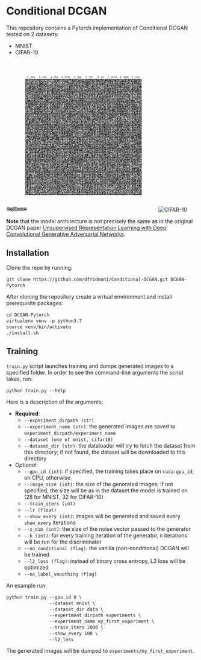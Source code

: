 # Conditional DCGAN

This repository contains a Pytorch implementation of Conditional DCGAN tested on 2 datasets:
* MNIST
* CIFAR-10

![MNIST](static/mnist.gif) ![CIFAR-10](static/cifar10.gif)


**Note** that the model architecture is not precisely the same as in the original DCGAN paper
[Unsupervised Representation Learning with Deep Convolutional Generative Adversarial Networks](https://arxiv.org/abs/1511.06434).

## Installation

Clone the repo by running:
```shell script
git clone https://github.com/dfridman1/Conditional-DCGAN.git DCGAN-Pytorch
```

 After cloning the repository create a virtual environment and install prerequisite packages:
 ```shell script
cd DCGAN-Pytorch
virtualenv venv -p python3.7 
source venv/bin/activate
./install.sh
```

## Training
`train.py` script launches training and dumps generated images to a specified folder. In order to see
the command-line arguments the script takes, run:
```shell script
python train.py --help
```

Here is a description of the arguments:
* **Required**:
    - `--experiment_dirpath (str)`
    - `--experiment_name (str)`: the generated images are saved to `experiment_dirpath/experiment_name`
    - `--dataset (one of mnist, cifar10)`
    - `--dataset_dir (str)`: the dataloader will try to fetch the dataset from this directory; if not found, the dataset will be downloaded to this directory
* *Optional*:
    - `--gpu_id (int)`: if specified, the training takes place on `cuda:gpu_id`; on CPU, otherwise
    - `--image_size (int)`: the size of the generated images; if not specified, the size will be as in the dataset the model is trained on (28 for MNIST, 32 for CIFAR-10)
    - `--train_iters (int)`
    - `--lr (float)`
    - `--show_every (int)`: images will be generated and saved every `show_every` iterations
    - `--z_dim (int)`: the size of the noise vector passed to the generator
    - `--k (int)`: for every training iteration of the generator, `k` iterations will be run for the discriminator
    - `--no_conditional (flag)`: the vanilla (non-conditional) DCGAN will be trained
    - `--l2_loss (flag)`: instead of binary cross entropy, L2 loss will be optimized
    - `--no_label_smoothing (flag)`

An example run:
```shell script
python train.py --gpu_id 0 \
                --dataset mnist \
                --dataset_dir data \
                --experiment_dirpath experiments \
                --experiment_name my_first_experiment \
                --train_iters 2000 \
                --show_every 100 \
                --l2_loss
```

The generated images will be dumped to `experiments/my_first_experiment`.